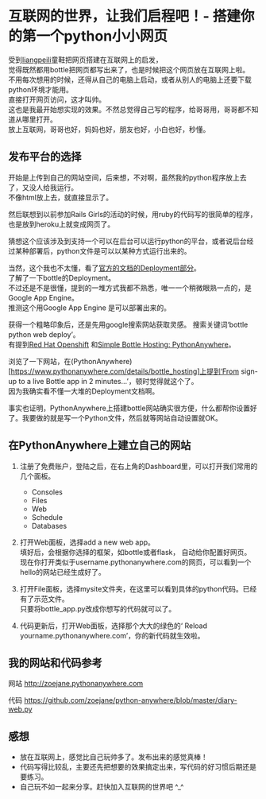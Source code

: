 # 互联网的世界，让我们启程吧！- 搭建你的第一个python小小网页

受到[liangpeili](https://liangpeili.gitbooks.io/omooc2py/content/week3/week3-day5-web.html)童鞋把网页搭建在互联网上的启发，  
觉得既然都用bottle把网页都写出来了，也是时候把这个网页放在互联网上啦。  
不用每次想用的时候，还得从自己的电脑上启动，或者从别人的电脑上还要下载python环境才能用。  
直接打开网页访问，这才叫帅。  
这也是我最开始想实现的效果。不然总觉得自己写的程序，给哥哥用，哥哥都不知道从哪里打开。  
放上互联网，哥哥也好，妈妈也好，朋友也好，小白也好，秒懂。

## 发布平台的选择
开始是上传到自己的网站空间，后来想，不对啊，虽然我的python程序放上去了，又没人给我运行。  
不像html放上去，就直接显示了。

然后联想到以前参加Rails Girls的活动的时候，用ruby的代码写的很简单的程序，也是放到heroku上就变成网页了。

猜想这个应该涉及到支持一个可以在后台可以运行python的平台，或者说后台经过某种部署后，python文件是可以以某种方式运行出来的。  

当然，这个我也不太懂，看了[官方的文档的Deployment部分](http://bottlepy.org/docs/dev/deployment.html)。  
了解了一下bottle的Deployment。  
不过还是不是很懂，提到的一堆方式我都不熟悉，唯一一个稍微眼熟一点的，是Google App Engine。  
推测这个用Google App Engine 是可以部署出来的。

获得一个粗略印象后，还是先用google搜索网站获取灵感。
搜索关键词‘bottle python web deploy’。  
有提到[Red Hat Openshift](https://www.openshift.com/) 和[Simple Bottle Hosting: PythonAnywhere](https://www.pythonanywhere.com/details/bottle_hosting)。

浏览了一下网站，在(PythonAnywhere)[https://www.pythonanywhere.com/details/bottle_hosting]上提到‘From sign-up to a live Bottle app in 2 minutes...’，顿时觉得就这个了。   
因为我确实看不懂一大堆的Deployment文档啊。  

事实也证明，PythonAnywhere上搭建bottle网站确实很方便，什么都帮你设置好了。我要做的就是写一个Python文件，然后就等网站自动设置就OK。

## 在PythonAnywhere上建立自己的网站

1. 注册了免费账户，登陆之后，在右上角的Dashboard里，可以打开我们常用的几个面板。
    - Consoles
    - Files
    - Web
    - Schedule
    - Databases
    
2. 打开Web面板，选择add a new web app。  
填好后，会根据你选择的框架，如bottle或者flask，  自动给你配置好网页。  
现在你打开类似于username.pythonanywhere.com的网页，可以看到一个hello的网站已经生成好了。

3. 打开File面板，选择mysite文件夹，在这里可以看到具体的python代码。已经有了示范文件。  
只要将bottle_app.py改成你想写的代码就可以了。

4. 代码更新后，打开Web面板，选择那个大大的绿色的‘ Reload yourname.pythonanywhere.com’，你的新代码就生效啦。

## 我的网站和代码参考

网站 
http://zoejane.pythonanywhere.com  

代码 https://github.com/zoejane/python-anywhere/blob/master/diary-web.py

## 感想
- 放在互联网上，感觉比自己玩帅多了。发布出来的感觉真棒！
- 代码写得比较乱，主要还先把想要的效果搞定出来，写代码的好习惯后期还是要练习。
- 自己玩不如一起来分享。赶快加入互联网的世界吧 ^_^
